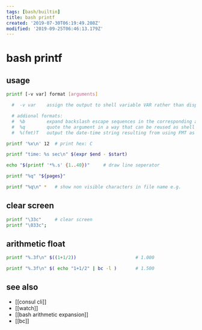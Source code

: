 ```yaml
---
tags: [bash/builtin]
title: bash printf
created: '2019-07-30T06:19:49.208Z'
modified: '2019-09-25T06:46:13.179Z'
---
```


# bash printf

## usage
```sh
printf [-v var] format [arguments]

  #  -v var    assign the output to shell variable VAR rather than display it on the standard output

  # addional formats:
  #  %b        expand backslash escape sequences in the corresponding argument
  #  %q        quote the argument in a way that can be reused as shell input
  #  %(fmt)T   output the date-time string resulting from using FMT as a format string for strftime(3)
```

```sh
printf '%x\n' 12  # print hex: C

printf "time: %s sec\n" $(expr $end - $start)

echo "$(printf '*%.s' {1..40})"     # draw line seperator

printf "%q" "${pages}" 

printf "%q\n" *   # show non visible characters in file name e.g.
```

## clear screen
```sh
printf "\33c"     # clear screen
printf "\033c";
```

## arithmetic float
```sh
printf "%.3f\n" $((1+1/2))                      # 1.000

printf "%.3f\n" $( echo "1+1/2" | bc -l )       # 1.500
```

## see also
- [[consul cli]]
- [[watch]]
- [[bash arithmetic expansion]]
- [[bc]]
